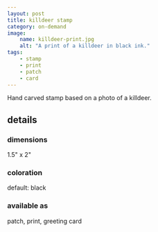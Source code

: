 ```yaml
---
layout: post
title: killdeer stamp
category: on-demand
image: 
    name: killdeer-print.jpg
    alt: "A print of a killdeer in black ink."
tags:
    - stamp
    - print
    - patch
    - card
---
```


Hand carved stamp based on a photo of a killdeer.

## details

### dimensions

1.5" x 2"

### coloration

default: black

### available as

patch, print, greeting card
